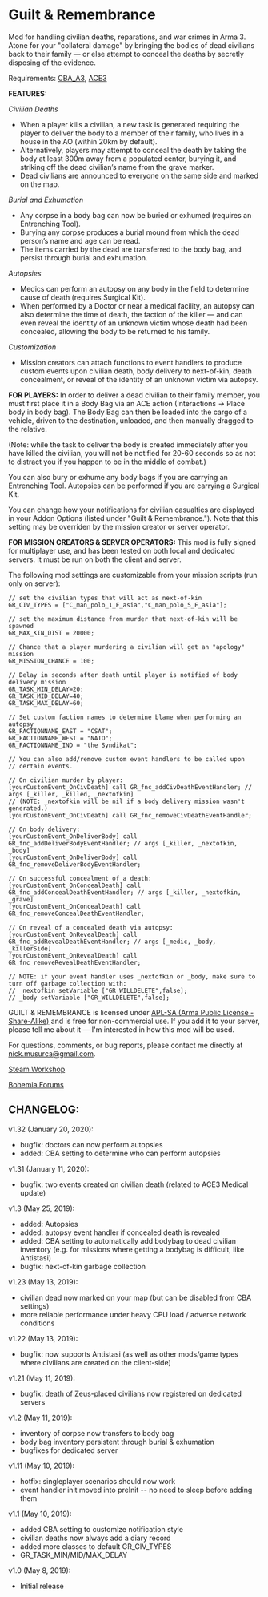 ﻿# Guilt & Remembrance
Mod for handling civilian deaths, reparations, and war crimes in Arma 3. Atone for your "collateral damage" by bringing the bodies of dead civilians back to their family — or else attempt to conceal the deaths by secretly disposing of the evidence.

Requirements: [CBA_A3](https://github.com/CBATeam/CBA_A3), [ACE3](https://github.com/acemod/ACE3)

**FEATURES:**

_Civilian Deaths_
* When a player kills a civilian, a new task is generated requiring the player to deliver the body to a member of their family, who lives in a house in the AO (within 20km by default).
* Alternatively, players may attempt to conceal the death by taking the body at least 300m away from a populated center, burying it, and striking off the dead civilian’s name from the grave marker.
* Dead civilians are announced to everyone on the same side and marked on the map.

_Burial and Exhumation_
* Any corpse in a body bag can now be buried or exhumed (requires an Entrenching Tool).
* Burying any corpse produces a burial mound from which the dead person’s name and age can be read.
* The items carried by the dead are transferred to the body bag, and persist through burial and exhumation.

_Autopsies_
* Medics can perform an autopsy on any body in the field to determine cause of death (requires Surgical Kit).
* When performed by a Doctor or near a medical facility, an autopsy can also determine the time of death, the faction of the killer — and can even reveal the identity of an unknown victim whose death had been concealed, allowing the body to be returned to his family.

_Customization_
* Mission creators can attach functions to event handlers to produce custom events upon civilian death, body delivery to next-of-kin, death concealment, or reveal of the identity of an unknown victim via autopsy.

**FOR PLAYERS:**
In order to deliver a dead civilian to their family member, you must first place it in a Body Bag via an ACE action (Interactions -> Place body in body bag). The Body Bag can then be loaded into the cargo of a vehicle, driven to the destination, unloaded, and then manually dragged to the relative.

(Note: while the task to deliver the body is created immediately after you have killed the civilian, you will not be notified for 20-60 seconds so as not to distract you if you happen to be in the middle of combat.)

You can also bury or exhume any body bags if you are carrying an Entrenching Tool. Autopsies can be performed if you are carrying a Surgical Kit.

You can change how your notifications for civilian casualties are displayed in your Addon Options (listed under "Guilt & Remembrance."). Note that this setting may be overriden by the mission creator or server operator.

**FOR MISSION CREATORS & SERVER OPERATORS:**
This mod is fully signed for multiplayer use, and has been tested on both local and dedicated servers. It must be run on both the client and server. 

The following mod settings are customizable from your mission scripts (run only on server):

```
// set the civilian types that will act as next-of-kin
GR_CIV_TYPES = ["C_man_polo_1_F_asia","C_man_polo_5_F_asia"];

// set the maximum distance from murder that next-of-kin will be spawned
GR_MAX_KIN_DIST = 20000;

// Chance that a player murdering a civilian will get an "apology" mission
GR_MISSION_CHANCE = 100;

// Delay in seconds after death until player is notified of body delivery mission
GR_TASK_MIN_DELAY=20;
GR_TASK_MID_DELAY=40;
GR_TASK_MAX_DELAY=60;

// Set custom faction names to determine blame when performing an autopsy
GR_FACTIONNAME_EAST = "CSAT";
GR_FACTIONNAME_WEST = "NATO";
GR_FACTIONNAME_IND = "the Syndikat";

// You can also add/remove custom event handlers to be called upon
// certain events.

// On civilian murder by player:
[yourCustomEvent_OnCivDeath] call GR_fnc_addCivDeathEventHandler; // args [_killer, _killed, _nextofkin]
// (NOTE: _nextofkin will be nil if a body delivery mission wasn't generated.)
[yourCustomEvent_OnCivDeath] call GR_fnc_removeCivDeathEventHandler;

// On body delivery:
[yourCustomEvent_OnDeliverBody] call GR_fnc_addDeliverBodyEventHandler; // args [_killer, _nextofkin, _body]
[yourCustomEvent_OnDeliverBody] call GR_fnc_removeDeliverBodyEventHandler;

// On successful concealment of a death:
[yourCustomEvent_OnConcealDeath] call GR_fnc_addConcealDeathEventHandler; // args [_killer, _nextofkin, _grave]
[yourCustomEvent_OnConcealDeath] call GR_fnc_removeConcealDeathEventHandler;

// On reveal of a concealed death via autopsy:
[yourCustomEvent_OnRevealDeath] call GR_fnc_addRevealDeathEventHandler; // args [_medic, _body, _killerSide]
[yourCustomEvent_OnRevealDeath] call GR_fnc_removeRevealDeathEventHandler;

// NOTE: if your event handler uses _nextofkin or _body, make sure to turn off garbage collection with:
// _nextofkin setVariable ["GR_WILLDELETE",false];
// _body setVariable ["GR_WILLDELETE",false];
```

GUILT & REMEMBRANCE is licensed under [APL-SA (Arma Public License - Share-Alike)](https://www.bohemia.net/community/licenses/arma-public-license-share-alike) and is free for non-commercial use. If you add it to your server, please tell me about it — I'm interested in how this mod will be used.

For questions, comments, or bug reports, please contact me directly at nick.musurca@gmail.com.

[Steam Workshop](https://steamcommunity.com/sharedfiles/filedetails/?id=1736188034)

[Bohemia Forums](https://forums.bohemia.net/forums/topic/223257-guilt-remembrance-civilian-deaths-reparations-war-crimes/)


CHANGELOG:
---------------------

v1.32 (January 20, 2020):
* bugfix: doctors can now perform autopsies
* added: CBA setting to determine who can perform autopsies

v1.31 (January 11, 2020):
* bugfix: two events created on civilian death (related to ACE3 Medical update)

v1.3 (May 25, 2019):
* added: Autopsies
* added: autopsy event handler if concealed death is revealed
* added: CBA setting to automatically add bodybag to dead civilian inventory (e.g. for missions where getting a bodybag is difficult, like Antistasi)
* bugfix: next-of-kin garbage collection

v1.23 (May 13, 2019):
* civilian dead now marked on your map (but can be disabled from CBA settings)
* more reliable performance under heavy CPU load / adverse network conditions

v1.22 (May 13, 2019):
* bugfix: now supports Antistasi (as well as other mods/game types where civilians are created on the client-side)

v1.21 (May 11, 2019):
* bugfix: death of Zeus-placed civilians now registered on dedicated servers

v1.2 (May 11, 2019):
* inventory of corpse now transfers to body bag
* body bag inventory persistent through burial & exhumation
* bugfixes for dedicated server

v1.11 (May 10, 2019):
* hotfix: singleplayer scenarios should now work
* event handler init moved into preInit -- no need to sleep before adding them

v1.1 (May 10, 2019):
* added CBA setting to customize notification style
* civilian deaths now always add a diary record
* added more classes to default GR_CIV_TYPES
* GR_TASK_MIN/MID/MAX_DELAY

v1.0 (May 8, 2019):
* Initial release
